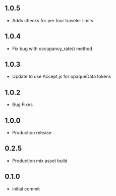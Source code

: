 ## 1.0.5
- Adds checks for per tour traveler limits
## 1.0.4
- Fix bug with occupancy_rate() method
## 1.0.3
- Update to use Accept.js for opaqueData tokens
## 1.0.2
- Bug Fixes
## 1.0.0
- Production release
## 0.2.5
- Production mix asset build
## 0.1.0
- initial commit
